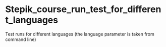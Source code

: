 # Stepik_course_run_test_for_different_languages
Test runs for different languages (the language parameter is taken from command line)

